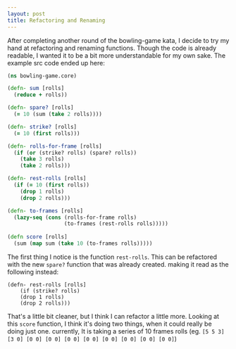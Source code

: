 ```yaml
---
layout: post
title: Refactoring and Renaming
---
```


After completing another round of the bowling-game kata, I decide to try my hand at refactoring and renaming functions. Though the code is already readable, I wanted it to be a bit more understandable for my own sake. The example src code ended up here:


```clojure
(ns bowling-game.core)

(defn- sum [rolls]
  (reduce + rolls))

(defn- spare? [rolls]
  (= 10 (sum (take 2 rolls))))

(defn- strike? [rolls]
  (= 10 (first rolls)))

(defn- rolls-for-frame [rolls]
  (if (or (strike? rolls) (spare? rolls))
    (take 3 rolls)
    (take 2 rolls)))

(defn- rest-rolls [rolls]
  (if (= 10 (first rolls))
    (drop 1 rolls)
    (drop 2 rolls)))

(defn- to-frames [rolls]
  (lazy-seq (cons (rolls-for-frame rolls)
                  (to-frames (rest-rolls rolls)))))
				  
(defn score [rolls]
  (sum (map sum (take 10 (to-frames rolls)))))
```

The first thing I notice is the function `rest-rolls`. This can be refactored with the new `spare?` function that was already created. making it read as the following instead:

```
(defn- rest-rolls [rolls]
	(if (strike? rolls)
	(drop 1 rolls)
	(drop 2 rolls)))
```

That's a little bit cleaner, but I think I can refactor a little more. Looking at this `score` function, I think it's doing two things, when it could really be doing just one. currently, It is taking a series of 10 frames rolls (eg. `[5 5 3] [3 0] [0 0] [0 0] [0 0] [0 0] [0 0] [0 0] [0 0] [0 0]`)
